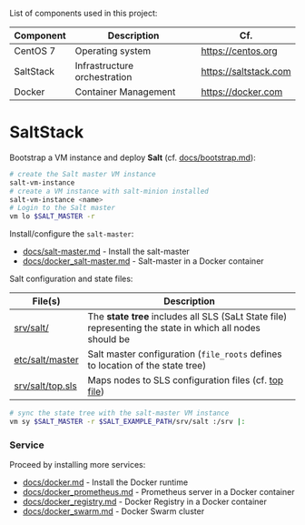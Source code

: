 List of components used in this project:

Component  | Description                   | Cf.
-----------|-------------------------------|-----------------------
CentOS 7   | Operating system              | <https://centos.org>
SaltStack  | Infrastructure orchestration  | <https://saltstack.com>
Docker     | Container Management          | <https://docker.com>

# SaltStack

Bootstrap a VM instance and deploy **Salt** (cf. [docs/bootstrap.md](docs/bootstrap.md)):

```bash
# create the Salt master VM instance
salt-vm-instance
# create a VM instance with salt-minion installed
salt-vm-instance <name>
# Login to the Salt master
vm lo $SALT_MASTER -r
```

Install/configure the `salt-master`:

* [docs/salt-master.md](docs/salt-master.md) - Install the salt-master 
* [docs/docker_salt-master.md](docs/docker_salt-master.md) - Salt-master in a Docker container

Salt configuration and state files:

File(s)                                   | Description
------------------------------------------|------------------------------------------
[srv/salt/](srv/salt/)                    | The **state tree** includes all SLS (SaLt State file) representing the state in which all nodes should be
[etc/salt/master](etc/salt/master)        | Salt master configuration (`file_roots` defines to location of the state tree)
[srv/salt/top.sls](srv/salt/top.sls)      | Maps nodes to SLS configuration files (cf. [top file][tf])

[tf]: https://docs.saltstack.com/en/latest/ref/states/top.html

```bash
# sync the state tree with the salt-master VM instance
vm sy $SALT_MASTER -r $SALT_EXAMPLE_PATH/srv/salt :/srv |:
```

### Service

Proceed by installing more services:

* [docs/docker.md](docs/docker.md) - Install the Docker runtime
* [docs/docker_prometheus.md](docs/dicker_prometheus.md) - Prometheus server in a Docker container
* [docs/docker_registry.md](docs/docker_registry.md) - Docker Registry in a Docker container
* [docs/docker_swarm.md](docs/docker_swarm.md) - Docker Swarm cluster
